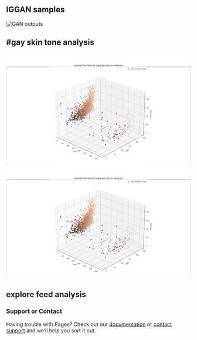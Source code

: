

## IGGAN samples
![GAN outputs](IGGAN_explore_output_02.gif)

## #gay skin tone analysis
![top posts skin tone clustering](skin_colors_top_cluster.png)
![recent posts skin tone clustering](skin_colors_recent_cluster.png)

## explore feed analysis


### Support or Contact

Having trouble with Pages? Check out our [documentation](https://docs.github.com/categories/github-pages-basics/) or [contact support](https://support.github.com/contact) and we’ll help you sort it out.
